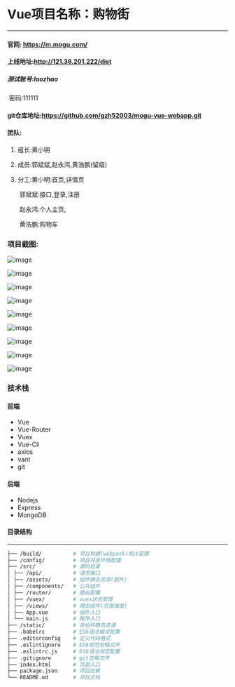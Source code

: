 # Vue项目名称：购物街
------------------------

#### 官网: https://m.mogu.com/ 

#### 上线地址:http://121.36.201.222/dist

##### 测试账号:laozhao

​		密码:111111

#### git仓库地址:https://github.com/gzh52003/mogu-vue-webapp.git

#### 团队:

1. 组长:黄小明

2. 成员:郭斌斌,赵永鸿,黄浩鹏(留级)

3. 分工:黄小明:首页,详情页

   ​		郭斌斌:接口,登录,注册

   ​		赵永鸿:个人主页,

   ​		黄浩鹏:购物车

### 项目截图:

![image]( https://github.com/gzh52003/mogu-vue-webapp/blob/dev/webapp_img/1.png )

![image]( https://github.com/gzh52003/mogu-vue-webapp/blob/dev/webapp_img/2.png )

![image]( https://github.com/gzh52003/mogu-vue-webapp/blob/dev/webapp_img/3.png )

![image]( https://github.com/gzh52003/mogu-vue-webapp/blob/dev/webapp_img/4.png )

![image]( https://github.com/gzh52003/mogu-vue-webapp/blob/dev/webapp_img/5.png )

![image]( https://github.com/gzh52003/mogu-vue-webapp/blob/dev/webapp_img/6.png )

![image]( https://github.com/gzh52003/mogu-vue-webapp/blob/dev/webapp_img/7.png )

![image]( https://github.com/gzh52003/mogu-vue-webapp/blob/dev/webapp_img/8.png )

![image]( https://github.com/gzh52003/mogu-vue-webapp/blob/dev/webapp_img/9.png )

### 技术栈

#### 前端

- Vue
- Vue-Router
- Vuex
- Vue-Cli
- axios
- vant
- git

#### 后端

- Nodejs
- Express
- MongoDB

#### 目录结构
------------------------

```bash
├── /build/          # 项目构建(webpack)相关配置
├── /config/         # 项目开发环境配置
├── /src/            # 源码目录
│ ├── /api/          # 请求接口
│ ├── /assets/       # 组件静态资源(图片)
│ ├── /components/   # 公共组件
│ ├── /router/       # 路由配置
│ ├── /vuex/         # vuex状态管理
│ ├── /views/        # 路由组件(页面维度)
│ ├── App.vue        # 组件入口
│ └── main.js        # 程序入口
├── /static/         # 非组件静态资源
├── .babelrc         # ES6语法编译配置
├── .editorconfig    # 定义代码格式
├── .eslintignore    # ES6规范忽略文件
├── .eslintrc.js     # ES6语法规范配置
├── .gitignore       # git忽略文件
├── index.html       # 页面入口
├── package.json     # 项目依赖
└── README.md        # 项目文档

```

